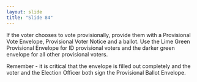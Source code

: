 ```yaml
---
layout: slide
title: "Slide 84"
---
```


If the voter chooses to vote provisionally, provide them with a Provisional Vote Envelope, Provisional Voter Notice and a ballot. Use the Lime Green Provisional Envelope for ID provisional voters and the darker green envelope for all other provisional voters.

Remember - it is critical that the envelope is filled out completely and the voter and the Election Officer both sign the Provisional Ballot Envelope.